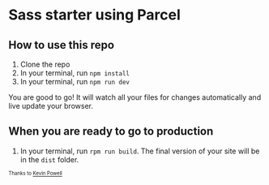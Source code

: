 # Sass starter using Parcel

## How to use this repo

1. Clone the repo
2. In your terminal, run `npm install`
3. In your terminal, run `npm run dev`

You are good to go! It will watch all your files for changes automatically and live update your browser.

## When you are ready to go to production

1. In your terminal, run `rpm run build`. The final version of your site will be in the `dist` folder.

<sup><sub>Thanks to [Kevin Powell](https://www.youtube.com/watch?v=wYWf2m_yzBQ)</sup></sub>
